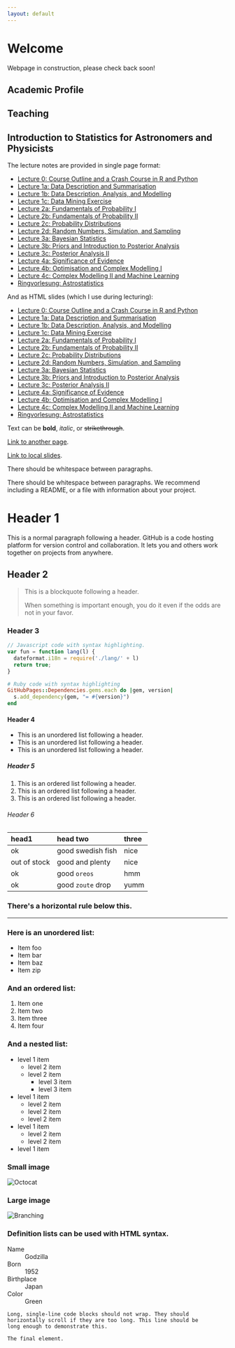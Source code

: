 ```yaml
---
layout: default
---
```


# Welcome 

Webpage in construction, please check back soon!

## Academic Profile 

## Teaching 

## Introduction to Statistics for Astronomers and Physicists 

The lecture notes are provided in single page format: 

- [Lecture 0: Course Outline and a Crash Course in R and Python](https://github.com/AngusWright/AstroStats/blob/master/HTML_page/IntroductionToStatistics_Section0_html.html)
- [Lecture 1a: Data Description and Summarisation](https://github.com/AngusWright/AstroStats/blob/master/HTML_page/IntroductionToStatistics_Section1a_html.html)
- [Lecture 1b: Data Description, Analysis, and Modelling](https://github.com/AngusWright/AstroStats/blob/master/HTML_page/IntroductionToStatistics_Section1b_html.html)
- [Lecture 1c: Data Mining Exercise](https://github.com/AngusWright/AstroStats/blob/master/HTML_slides/IntroductionToStatistics_Section1c_slidy.html)
- [Lecture 2a: Fundamentals of Probability I](https://github.com/AngusWright/AstroStats/blob/master/HTML_page/IntroductionToStatistics_Section2a_html.html)
- [Lecture 2b: Fundamentals of Probability II](https://github.com/AngusWright/AstroStats/blob/master/HTML_page/IntroductionToStatistics_Section2b_html.html)
- [Lecture 2c: Probability Distributions](https://github.com/AngusWright/AstroStats/blob/master/HTML_page/IntroductionToStatistics_Section2c_html.html)
- [Lecture 2d: Random Numbers, Simulation, and Sampling](https://github.com/AngusWright/AstroStats/blob/master/HTML_page/IntroductionToStatistics_Section2d_html.html)
- [Lecture 3a: Bayesian Statistics](https://github.com/AngusWright/AstroStats/blob/master/HTML_page/IntroductionToStatistics_Section3a_html.html)
- [Lecture 3b: Priors and Introduction to Posterior Analysis](https://github.com/AngusWright/AstroStats/blob/master/HTML_page/IntroductionToStatistics_Section3b_html.html)
- [Lecture 3c: Posterior Analysis II](https://github.com/AngusWright/AstroStats/blob/master/HTML_page/IntroductionToStatistics_Section3c_html.html)
- [Lecture 4a: Significance of Evidence](https://github.com/AngusWright/AstroStats/blob/master/HTML_page/IntroductionToStatistics_Section4a_html.html)
- [Lecture 4b: Optimisation and Complex Modelling I](https://github.com/AngusWright/AstroStats/blob/master/HTML_page/IntroductionToStatistics_Section4b_html.html)
- [Lecture 4c: Complex Modelling II and Machine Learning](https://github.com/AngusWright/AstroStats/blob/master/HTML_page/IntroductionToStatistics_Section4c_html.html)
- [Ringvorlesung: Astrostatistics](https://github.com/AngusWright/AstroStats/blob/master/HTML_page/Ringvorlesung_html.html)

And as HTML slides (which I use during lecturing): 

- [Lecture 0: Course Outline and a Crash Course in R and Python](https://github.com/AngusWright/AstroStats/blob/master/HTML_slides/IntroductionToStatistics_Section0_slidy.html)
- [Lecture 1a: Data Description and Summarisation](https://github.com/AngusWright/AstroStats/blob/master/HTML_slides/IntroductionToStatistics_Section1a_slidy.html)
- [Lecture 1b: Data Description, Analysis, and Modelling](https://github.com/AngusWright/AstroStats/blob/master/HTML_slides/IntroductionToStatistics_Section1b_slidy.html)
- [Lecture 1c: Data Mining Exercise](https://github.com/AngusWright/AstroStats/blob/master/HTML_slides/IntroductionToStatistics_Section1c_slidy.html)
- [Lecture 2a: Fundamentals of Probability I](https://github.com/AngusWright/AstroStats/blob/master/HTML_slides/IntroductionToStatistics_Section2a_slidy.html)
- [Lecture 2b: Fundamentals of Probability II](https://github.com/AngusWright/AstroStats/blob/master/HTML_slides/IntroductionToStatistics_Section2b_slidy.html)
- [Lecture 2c: Probability Distributions](https://github.com/AngusWright/AstroStats/blob/master/HTML_slides/IntroductionToStatistics_Section2c_slidy.html)
- [Lecture 2d: Random Numbers, Simulation, and Sampling](https://github.com/AngusWright/AstroStats/blob/master/HTML_slides/IntroductionToStatistics_Section2d_slidy.html)
- [Lecture 3a: Bayesian Statistics](https://github.com/AngusWright/AstroStats/blob/master/HTML_slides/IntroductionToStatistics_Section3a_slidy.html)
- [Lecture 3b: Priors and Introduction to Posterior Analysis](https://github.com/AngusWright/AstroStats/blob/master/HTML_slides/IntroductionToStatistics_Section3b_slidy.html)
- [Lecture 3c: Posterior Analysis II](https://github.com/AngusWright/AstroStats/blob/master/HTML_slides/IntroductionToStatistics_Section3c_slidy.html)
- [Lecture 4a: Significance of Evidence](https://github.com/AngusWright/AstroStats/blob/master/HTML_slides/IntroductionToStatistics_Section4a_slidy.html)
- [Lecture 4b: Optimisation and Complex Modelling I](https://github.com/AngusWright/AstroStats/blob/master/HTML_slides/IntroductionToStatistics_Section4b_slidy.html)
- [Lecture 4c: Complex Modelling II and Machine Learning](https://github.com/AngusWright/AstroStats/blob/master/HTML_slides/IntroductionToStatistics_Section4c_slidy.html)
- [Ringvorlesung: Astrostatistics](https://github.com/AngusWright/AstroStats/blob/master/HTML_slides/Ringvorlesung_slidy.html)

Text can be **bold**, _italic_, or ~~strikethrough~~.

[Link to another page](https://anguswright.github.io/another_page.html).

[Link to local slides](./IntroductionToStatistics_Section0_html.html).

There should be whitespace between paragraphs.

There should be whitespace between paragraphs. We recommend including a README, or a file with information about your
project.

# Header 1

This is a normal paragraph following a header. GitHub is a code hosting platform for version control and collaboration.
It lets you and others work together on projects from anywhere.

## Header 2

> This is a blockquote following a header.
>
> When something is important enough, you do it even if the odds are not in your favor.

### Header 3

```js
// Javascript code with syntax highlighting.
var fun = function lang(l) {
  dateformat.i18n = require('./lang/' + l)
  return true;
}
```

```ruby
# Ruby code with syntax highlighting
GitHubPages::Dependencies.gems.each do |gem, version|
  s.add_dependency(gem, "= #{version}")
end
```

#### Header 4

*   This is an unordered list following a header.
*   This is an unordered list following a header.
*   This is an unordered list following a header.

##### Header 5

1.  This is an ordered list following a header.
2.  This is an ordered list following a header.
3.  This is an ordered list following a header.

###### Header 6

| head1        | head two          | three |
|:-------------|:------------------|:------|
| ok           | good swedish fish | nice  |
| out of stock | good and plenty   | nice  |
| ok           | good `oreos`      | hmm   |
| ok           | good `zoute` drop | yumm  |

### There's a horizontal rule below this.

* * *

### Here is an unordered list:

*   Item foo
*   Item bar
*   Item baz
*   Item zip

### And an ordered list:

1.  Item one
1.  Item two
1.  Item three
1.  Item four

### And a nested list:

- level 1 item
  - level 2 item
  - level 2 item
    - level 3 item
    - level 3 item
- level 1 item
  - level 2 item
  - level 2 item
  - level 2 item
- level 1 item
  - level 2 item
  - level 2 item
- level 1 item

### Small image

![Octocat](https://github.githubassets.com/images/icons/emoji/octocat.png)

### Large image

![Branching](https://guides.github.com/activities/hello-world/branching.png)


### Definition lists can be used with HTML syntax.

<dl>
<dt>Name</dt>
<dd>Godzilla</dd>
<dt>Born</dt>
<dd>1952</dd>
<dt>Birthplace</dt>
<dd>Japan</dd>
<dt>Color</dt>
<dd>Green</dd>
</dl>

```
Long, single-line code blocks should not wrap. They should horizontally scroll if they are too long. This line should be
long enough to demonstrate this.
```

```
The final element.
```
